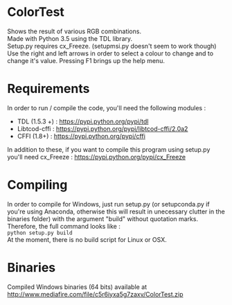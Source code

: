 # ColorTest
Shows the result of various RGB combinations.  
Made with Python 3.5 using the TDL library.  
Setup.py requires cx_Freeze. (setupmsi.py doesn't seem to work though)  
Use the right and left arrows in order to select a colour to change and to change it's value. Pressing F1 brings up the help menu.

# Requirements
In order to run / compile the code, you'll need the following modules :  
- TDL (1.5.3 +) : https://pypi.python.org/pypi/tdl  
- Libtcod-cffi : https://pypi.python.org/pypi/libtcod-cffi/2.0a2  
- CFFI (1.8+) : https://pypi.python.org/pypi/cffi

In addition to these, if you want to compile this program using setup.py you'll need cx_Freeze : https://pypi.python.org/pypi/cx_Freeze

# Compiling
In order to compile for Windows, just run setup.py (or setupconda.py if you're using Anaconda, otherwise this will result in unecessary clutter in the binaries folder) with the argument "build" without quotation marks. Therefore, the full command looks like :   
```python setup.py build```  
At the moment, there is no build script for Linux or OSX.

# Binaries

Compiled Windows binaries (64 bits) available at http://www.mediafire.com/file/c5r6iyxa5g7zaxv/ColorTest.zip
